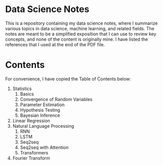 # Data Science Notes

This is a repository containing my data science notes, where I summarize various topics in data science, machine learning, and related fields. The notes are meant to be a simplified exposition that I can use to review key concepts, and none of the content is originally mine. I have listed the references that I used at the end of the PDF file.

# Contents

For convenience, I have copied the Table of Contents below:
1. Statistics
    1. Basics
    2. Convergence of Random Variables
    3. Parameter Estimation
    4. Hypothesis Testing
    5. Bayesian Inference
2. Linear Regression
3. Natural Language Processing
    1. RNN
    2. LSTM
    3. Seq2seq
    4. Seq2seq with Attention
    5. Transformers
4. Fourier Transform